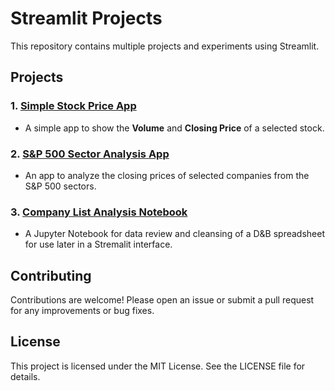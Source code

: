 # Streamlit Projects

This repository contains multiple projects and experiments using Streamlit.

## Projects

### 1. [Simple Stock Price App](simple_stock/app.py)
* A simple app to show the **Volume** and **Closing Price** of a selected stock.

### 2. [S&P 500 Sector Analysis App](sp_500/sp_app.py)
* An app to analyze the closing prices of selected companies from the S&P 500 sectors.

### 3. [Company List Analysis Notebook](Company_List.ipynb)
* A Jupyter Notebook for data review and cleansing of a D&B spreadsheet for use later in a Stremalit interface.

## Contributing

Contributions are welcome! Please open an issue or submit a pull request for any improvements or bug fixes.

## License

This project is licensed under the MIT License. See the LICENSE file for details.